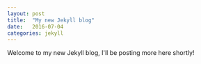 ```yaml
---
layout: post
title:  "My new Jekyll blog"
date:   2016-07-04
categories: jekyll
---
```


Welcome to my new Jekyll blog, I'll be posting more here shortly!
